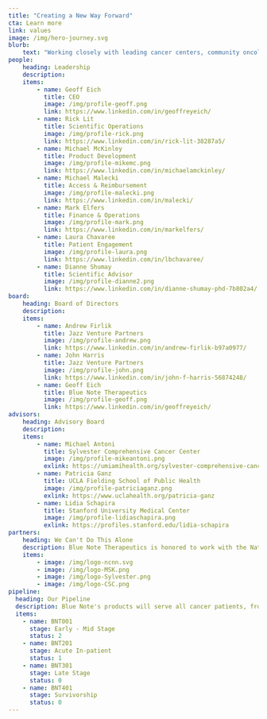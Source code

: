 ```yaml
---
title: "Creating a New Way Forward"
cta: Learn more
link: values
image: /img/hero-journey.svg
blurb:
    text: "Working closely with leading cancer centers, community oncology clinics, and teams of patients, Blue Note is developing clinically validated prescription digital therapeutics to help reduce anxiety, depression, and other distress related to cancer."
people:
    heading: Leadership
    description: 
    items:
        - name: Geoff Eich
          title: CEO
          image: /img/profile-geoff.png
          link: https://www.linkedin.com/in/geoffreyeich/
        - name: Rick Lit
          title: Scientific Operations
          image: /img/profile-rick.png
          link: https://www.linkedin.com/in/rick-lit-38287a5/
        - name: Michael McKinley
          title: Product Development
          image: /img/profile-mikemc.png
          link: https://www.linkedin.com/in/michaelamckinley/
        - name: Michael Malecki
          title: Access & Reimbursement
          image: /img/profile-malecki.png
          link: https://www.linkedin.com/in/malecki/
        - name: Mark Elfers
          title: Finance & Operations
          image: /img/profile-mark.png
          link: https://www.linkedin.com/in/markelfers/
        - name: Laura Chavaree
          title: Patient Engagement
          image: /img/profile-laura.png
          link: https://www.linkedin.com/in/lbchavaree/
        - name: Dianne Shumay
          title: Scientific Advisor
          image: /img/profile-dianne2.png
          link: https://www.linkedin.com/in/dianne-shumay-phd-7b802a4/
board:
    heading: Board of Directors
    description: 
    items:
        - name: Andrew Firlik
          title: Jazz Venture Partners
          image: /img/profile-andrew.png
          link: https://www.linkedin.com/in/andrew-firlik-b97a0977/
        - name: John Harris
          title: Jazz Venture Partners
          image: /img/profile-john.png
          link: https://www.linkedin.com/in/john-f-harris-56874248/
        - name: Geoff Eich
          title: Blue Note Therapeutics
          image: /img/profile-geoff.png
          link: https://www.linkedin.com/in/geoffreyeich/
advisors:
    heading: Advisory Board
    description: 
    items:
        - name: Michael Antoni
          title: Sylvester Comprehensive Cancer Center
          image: /img/profile-mikeantoni.png
          exlink: https://umiamihealth.org/sylvester-comprehensive-cancer-center/research/faculty/michael-antoni-phd
        - name: Patricia Ganz
          title: UCLA Fielding School of Public Health
          image: /img/profile-patriciaganz.png
          exlink: https://www.uclahealth.org/patricia-ganz
        - name: Lidia Schapira
          title: Stanford University Medical Center
          image: /img/profile-lidiaschapira.png
          exlink: https://profiles.stanford.edu/lidia-schapira
partners:
    heading: We Can't Do This Alone
    description: Blue Note Therapeutics is honored to work with the National Comprehensive Cancer Network (NCCN) and other leading cancer care organizations in our quest to help cancer patients live better.
    items:
        - image: /img/logo-ncnn.svg
        - image: /img/logo-MSK.png
        - image: /img/logo-Sylvester.png
        - image: /img/logo-CSC.png
pipeline:
  heading: Our Pipeline
  description: Blue Note's products will serve all cancer patients, from early stage through survivorship, in both the in-patient and out-patient settings.
  items:
    - name: BNT001
      stage: Early - Mid Stage
      status: 2
    - name: BNT201
      stage: Acute In-patient
      status: 1
    - name: BNT301
      stage: Late Stage
      status: 0
    - name: BNT401
      stage: Survivorship
      status: 0
---
```



